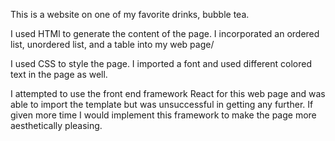 This is a website on one of my favorite drinks, bubble tea. 


I used HTMl to generate the content of the page.  I incorporated an ordered list, unordered list, and a table into my web page/

I used CSS to style the page.  I imported a font and used different colored text in the page as well. 

I attempted to use the front end framework React for this web page and was able to import the template but was unsuccessful in getting any further.  If given more time I would implement this framework to make the page more aesthetically pleasing.  